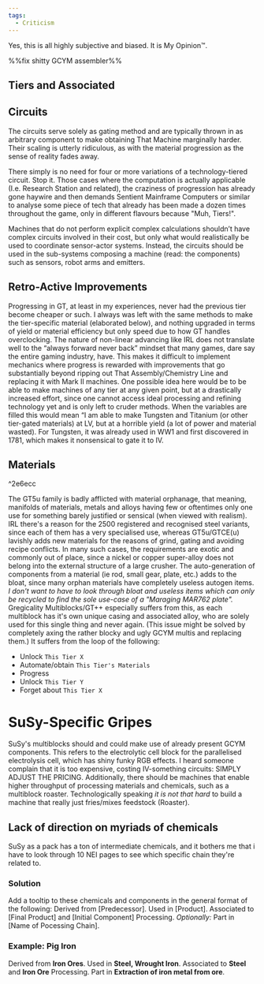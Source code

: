```yaml
---
tags:
  - Criticism
---
```

Yes, this is all highly subjective and biased. It is My Opinion™.

%%fix shitty GCYM assembler%%

## Tiers and Associated

## Circuits
The circuits serve solely as gating method and are typically thrown in as arbitrary component to make obtaining That Machine marginally harder. Their scaling is utterly ridiculous, as with the material progression as the sense of reality fades away. 

There simply is no need for four or more variations of a technology-tiered circuit. Stop it. 
Those cases where the computation is actually applicable (I.e. Research Station and related), the craziness of progression has already gone haywire and then demands Sentient Mainframe Computers or similar to analyse some piece of tech that already has been made a dozen times throughout the game, only in different flavours because "Muh, Tiers!". 

Machines that do not perform explicit complex calculations shouldn’t have complex circuits involved in their cost, but only what would realistically be used to coordinate sensor-actor systems. Instead, the circuits should be used in the sub-systems composing a machine (read: the components) such as sensors, robot arms and emitters.
## Retro-Active Improvements
Progressing in GT, at least in my experiences, never had the previous tier become cheaper or such. I always was left with the same methods to make the tier-specific material (elaborated below), and nothing upgraded in terms of yield or material efficiency but only speed due to how GT handles overclocking. 
The nature of non-linear advancing like IRL does not translate well to the “always forward never back” mindset that many games, dare say the entire gaming industry, have. This makes it difficult to implement mechanics where progress is rewarded with improvements that go substantially beyond ripping out That Assembly/Chemistry Line and replacing it with Mark II machines.
One possible idea here would be to be able to make machines of any tier at any given point, but at a drastically increased effort, since one cannot access ideal processing and refining technology yet and is only left to cruder methods. 
When the variables are filled this would mean “I am able to make Tungsten and Titanium (or other tier-gated materials) at LV, but at a horrible yield (a lot of power and material wasted).
For Tungsten, it was already used in WW1 and first discovered in 1781, which makes it nonsensical to gate it to IV. 
## Materials

^2e6ecc

The GT5u family is badly afflicted with material orphanage, that meaning, manifolds of materials, metals and alloys having few or oftentimes only one use for something barely justified or sensical (when viewed with realism). 
IRL there's a reason for the 2500 registered and recognised steel variants, since each of them has a very specialised use, whereas GT5u/GTCE(u) lavishly adds new materials for the reasons of grind, gating and avoiding recipe conflicts. 
In many such cases, the requirements are exotic and commonly out of place, since a nickel or copper super-alloy does not belong into the external structure of a large crusher.
The auto-generation of components from a material (ie rod, small gear, plate, etc.) adds to the bloat, since many orphan materials have completely useless autogen items.
	*I don't want to have to look through bloat and useless items which can only be recycled to find the sole use-case of a "Maraging MAR762 plate".*
Gregicality Multiblocks/GT++ especially suffers from this, as each multiblock has it's own unique casing and associated alloy, who are solely used for this single thing and never again. 
	(This issue might be solved by completely axing the rather blocky and ugly GCYM multis and replacing them.)
It suffers from the loop of the following:
- Unlock `This Tier X`
- Automate/obtain `This Tier's Materials`
- Progress
- Unlock `This Tier Y`
- Forget about `This Tier X`
# SuSy-Specific Gripes 

SuSy's multiblocks should and could make use of already present GCYM components. This refers to the electrolytic cell block for the parallelised electrolysis cell, which has shiny funky RGB effects. 
I heard someone complain that it is too expensive, costing IV-something circuits: SIMPLY ADJUST THE PRICING.
Additionally, there should be machines that enable higher throughput of processing materials and chemicals, such as a multiblock roaster. 
Technologically speaking *it is not that hard* to build a machine that really just fries/mixes feedstock (Roaster). 
## Lack of direction on myriads of chemicals
SuSy as a pack has a ton of intermediate chemicals, and it bothers me that i have to look through 10 NEI pages to see which specific chain they're related to.
### Solution
Add a tooltip to these chemicals and components in the general format of the following:
	Derived from \[Predecessor].
	Used in \[Product]. 
	Associated to \[Final Product] and \[Initial Component] Processing.
	*Optionally:*
	Part in \[Name of Pocessing Chain].
### Example: Pig Iron
 Derived from **Iron Ores**.
 Used in **Steel, Wrought Iron**. 
 Associated to **Steel** and **Iron Ore** Processing.
 Part in **Extraction of iron metal from ore**. 